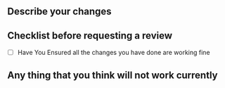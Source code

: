 ## Describe your changes


## Checklist before requesting a review
- [ ] Have You Ensured all the changes you have done are working fine


## Any thing that you think will not work currently
